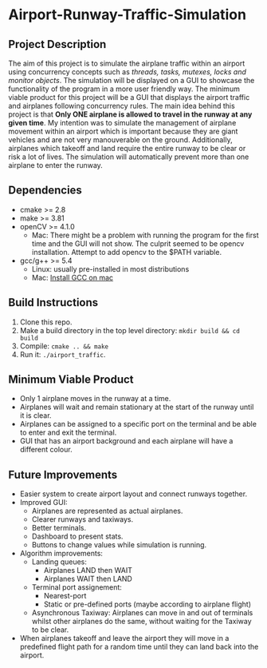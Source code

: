# Airport-Runway-Traffic-Simulation

## Project Description

The aim of this project is to simulate the airplane traffic within an airport using concurrency concepts such as *threads, tasks, mutexes, locks and monitor objects*. The simulation will be displayed on a GUI to showcase the functionality of the program in a more user friendly way. The minimum viable product for this project will be a GUI that displays the airport traffic and airplanes following concurrency rules. The main idea behind this project is that **Only ONE airplane is allowed to travel in the runway at any given time**. My intention was to simulate the management of airplane movement within an airport which is important because they are giant vehicles and are not very manouverable on the ground. Additionally, airplanes which takeoff and land require the entire runway to be clear or risk a lot of lives. The simulation will automatically prevent more than one airplane to enter the runway.

## Dependencies

* cmake >= 2.8
* make >= 3.81
* openCV >= 4.1.0
    * Mac: There might be a problem with running the program for the first time and the GUI will not show. The culprit seemed to be opencv installation. Attempt to add opencv to the $PATH variable.
* gcc/g++ >= 5.4
    * Linux: usually pre-installed in most distributions
    * Mac: [Install GCC on mac](https://osxdaily.com/2023/05/02/how-install-gcc-mac/)

## Build Instructions

1. Clone this repo.
2. Make a build directory in the top level directory: `mkdir build && cd build`
3. Compile: `cmake .. && make`
4. Run it: `./airport_traffic`.

## Minimum Viable Product

* Only 1 airplane moves in the runway at a time.
* Airplanes will wait and remain stationary at the start of the runway until it is clear.
* Airplanes can be assigned to a specific port on the terminal and be able to enter and exit the terminal.
* GUI that has an airport background and each airplane will have a different colour.

## Future Improvements

* Easier system to create airport layout and connect runways together.
* Improved GUI:
    * Airplanes are represented as actual airplanes.
    * Clearer runways and taxiways.
    * Better terminals.
    * Dashboard to present stats.
    * Buttons to change values while simulation is running.
* Algorithm improvements:
    * Landing queues:
        * Airplanes LAND then WAIT
        * Airplanes WAIT then LAND
    * Terminal port assignement:
        * Nearest-port
        * Static or pre-defined ports (maybe according to airplane flight)
    * Asynchronous Taxiway: Airplanes can move in and out of terminals whilst other airplanes do the same, without waiting for the Taxiway to be clear.
* When airplanes takeoff and leave the airport they will move in a predefined flight path for a random time until they can land back into the airport.